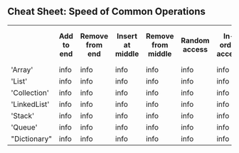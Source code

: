 ## Cheat Sheet: Speed of Common Operations

<table>
  <tr>
    <th> </th>
    <th>Add to end</th>
	<th>Remove from end</th>
	<th>Insert at middle</th>
	<th>Remove from middle</th>
	<th>Random access</th>
	<th>In-order access</th>
	<th>Search for specific element</th>
	<th>Notes</th>	
  </tr>
  <tr>
    <td>'Array'</td>
    <td>info</td>
    <td>info</td>
    <td>info</td>
    <td>info</td>
    <td>info</td>
    <td>info</td>
    <td>info</td>
	<td>info</td>
  </tr>
  <tr>
    <td>'List<T>'</td>
    <td>info</td>
    <td>info</td>
    <td>info</td>
    <td>info</td>
    <td>info</td>
    <td>info</td>
    <td>info</td>
	<td>info</td>
  </tr>
  <tr>
    <td>'Collection<T>'</td>
    <td>info</td>
    <td>info</td>
    <td>info</td>
    <td>info</td>
    <td>info</td>
    <td>info</td>
    <td>info</td>
	<td>info</td>
  </tr>
    <tr>
    <td>'LinkedList<T>'</td>
    <td>info</td>
    <td>info</td>
    <td>info</td>
    <td>info</td>
    <td>info</td>
    <td>info</td>
    <td>info</td>
	<td>info</td>
  </tr>
    <tr>
    <td>'Stack<T>'</td>
    <td>info</td>
    <td>info</td>
    <td>info</td>
    <td>info</td>
    <td>info</td>
    <td>info</td>
    <td>info</td>
	<td>info</td>
  </tr>
    <tr>
    <td>'Queue<T>'</td>
    <td>info</td>
    <td>info</td>
    <td>info</td>
    <td>info</td>
    <td>info</td>
    <td>info</td>
    <td>info</td>
	<td>info</td>
  </tr>
    <tr>
    <td>"Dictionary<K,T>"</td>
    <td>info</td>
    <td>info</td>
    <td>info</td>
    <td>info</td>
    <td>info</td>
    <td>info</td>
    <td>info</td>
	<td>info</td>
  </tr>
</table>